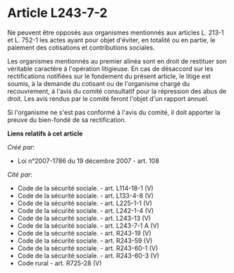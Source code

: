# Article L243-7-2

Ne peuvent être opposés aux organismes mentionnés aux articles L. 213-1 et L. 752-1 les actes ayant pour objet d'éviter, en
totalité ou en partie, le paiement des cotisations et contributions sociales. 

Les organismes mentionnés au premier alinéa sont en droit de restituer son véritable caractère à l'opération litigieuse. En
cas de désaccord sur les rectifications notifiées sur le fondement du présent article, le litige est soumis, à la demande du
cotisant ou de l'organisme chargé du recouvrement, à l'avis du comité consultatif pour la répression des abus de droit. Les
avis rendus par le comité feront l'objet d'un rapport annuel. 

Si l'organisme ne s'est pas conformé à l'avis du comité, il doit apporter la preuve du bien-fondé de sa rectification.

**Liens relatifs à cet article**

_Créé par_:

  - Loi n°2007-1786 du 19 décembre 2007 - art. 108

_Cité par_:

  - Code de la sécurité sociale. - art. L114-18-1 (V)
  - Code de la sécurité sociale. - art. L133-4-8 (V)
  - Code de la sécurité sociale. - art. L225-1-1 (V)
  - Code de la sécurité sociale. - art. L242-1-4 (V)
  - Code de la sécurité sociale. - art. L243-13 (V)
  - Code de la sécurité sociale. - art. L243-7-1 A (V)
  - Code de la sécurité sociale. - art. R243-19 (V)
  - Code de la sécurité sociale. - art. R243-59 (V)
  - Code de la sécurité sociale. - art. R243-60-1 (V)
  - Code de la sécurité sociale. - art. R243-60-3 (V)
  - Code rural - art. R725-28 (V)
